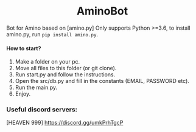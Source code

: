<h1 align="center">
  AminoBot
</h1>

Bot for Amino based on [amino.py]
Only supports Python >=3.6, to install amino.py, run `pip install amino.py`.

#### How to start?
1. Make a folder on your pc.
2. Move all files to this folder (or git clone).
3. Run start.py and follow the instructions.
4. Open the src/db.py and fill in the constants (EMAIL, PASSWORD etc).
5. Run the main.py.
6. Enjoy.

### Useful discord servers:
[HEAVEN 999] https://discord.gg/umkPrhTgcP
